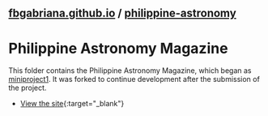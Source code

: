 ## [fbgabriana.github.io](/ "Bamm's KodeGo Repository") / [philippine-astronomy](/philippine-astronomy/)

# Philippine Astronomy Magazine

This folder contains the Philippine Astronomy Magazine, which began as [miniproject1](/miniproject1/). It was forked to continue development after the submission of the project.

* [View the site](home/){:target="_blank"}

